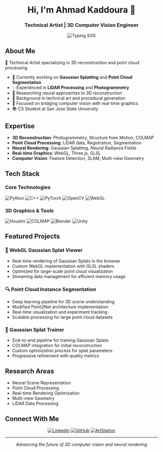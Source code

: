 <h1 align="center">Hi, I'm Ahmad Kaddoura 👋</h1>
<h3 align="center">Technical Artist | 3D Computer Vision Engineer</h3>

<p align="center">
  <img src="https://readme-typing-svg.herokuapp.com?font=Fira+Code&pause=1000&width=435&lines=3D+Computer+Vision+Engineer;Technical+Artist;Gaussian+Splatting+Developer;Point+Cloud+Processing+Specialist" alt="Typing SVG" />
</p>

## About Me
🎨 Technical Artist specializing in 3D reconstruction and point cloud processing

- 🔭 Currently working on **Gaussian Splatting** and **Point Cloud Segmentation**
- 💡 Experienced in **LiDAR Processing** and **Photogrammetry**
- 🌱 Researching neural approaches to 3D reconstruction
- 💼 Background in technical art and procedural generation
- 🎯 Focused on bridging computer vision with real-time graphics
- 📚 CS Student at San Jose State University

## Expertise
- **3D Reconstruction**: Photogrammetry, Structure from Motion, COLMAP
- **Point Cloud Processing**: LiDAR data, Registration, Segmentation
- **Neural Rendering**: Gaussian Splatting, Neural Radiance Fields
- **Real-time Graphics**: WebGL, Three.js, GLSL
- **Computer Vision**: Feature Detection, SLAM, Multi-view Geometry

## Tech Stack
### Core Technologies
![Python](https://img.shields.io/badge/Python-3776AB?style=for-the-badge&logo=python&logoColor=white)
![C++](https://img.shields.io/badge/C++-00599C?style=for-the-badge&logo=c%2B%2B&logoColor=white)
![PyTorch](https://img.shields.io/badge/PyTorch-EE4C2C?style=for-the-badge&logo=pytorch&logoColor=white)
![OpenCV](https://img.shields.io/badge/OpenCV-5C3EE8?style=for-the-badge&logo=opencv&logoColor=white)
![WebGL](https://img.shields.io/badge/WebGL-990000?style=for-the-badge&logo=webgl&logoColor=white)

### 3D Graphics & Tools
![Houdini](https://img.shields.io/badge/Houdini-FF4713?style=for-the-badge&logo=houdini&logoColor=white)
![COLMAP](https://img.shields.io/badge/COLMAP-00599C?style=for-the-badge&logo=data:image/png;base64,logo-data&logoColor=white)
![Blender](https://img.shields.io/badge/Blender-F5792A?style=for-the-badge&logo=blender&logoColor=white)
![Unity](https://img.shields.io/badge/Unity-000000?style=for-the-badge&logo=unity&logoColor=white)

## Featured Projects

### 🌟 WebGL Gaussian Splat Viewer
- Real-time rendering of Gaussian Splats in the browser
- Custom WebGL implementation with GLSL shaders
- Optimized for large-scale point cloud visualization
- Streaming data management for efficient memory usage

### 🔍 Point Cloud Instance Segmentation
- Deep learning pipeline for 3D scene understanding
- Modified Point2Net architecture implementation
- Real-time visualization and experiment tracking
- Scalable processing for large point cloud datasets

### 🎨 Gaussian Splat Trainer
- End-to-end pipeline for training Gaussian Splats
- COLMAP integration for initial reconstruction
- Custom optimization process for splat parameters
- Progressive refinement with quality metrics

## Research Areas
- Neural Scene Representation
- Point Cloud Processing
- Real-time Rendering Optimization
- Multi-view Geometry
- LiDAR Data Processing

## Connect With Me
<p align="center">
  <a href="https://linkedin.com/in/ahmadkaddoura"><img src="https://img.shields.io/badge/LinkedIn-0077B5?style=for-the-badge&logo=linkedin&logoColor=white" alt="LinkedIn"/></a>
  <a href="https://github.com/ahmad-kad"><img src="https://img.shields.io/badge/GitHub-100000?style=for-the-badge&logo=github&logoColor=white" alt="GitHub"/></a>
  <a href="https://www.artstation.com/your-profile"><img src="https://img.shields.io/badge/ArtStation-13AFF0?style=for-the-badge&logo=artstation&logoColor=white" alt="ArtStation"/></a>
</p>

---

<p align="center"><i>Advancing the future of 3D computer vision and neural rendering</i></p>
